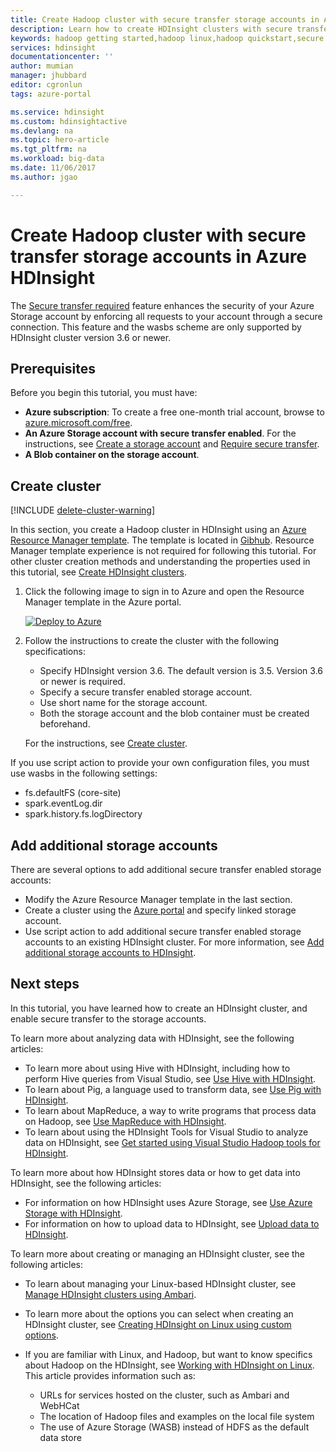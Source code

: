 ```yaml
---
title: Create Hadoop cluster with secure transfer storage accounts in Azure HDInsight | Microsoft Docs
description: Learn how to create HDInsight clusters with secure transfer enabled Azure storage accounts.
keywords: hadoop getting started,hadoop linux,hadoop quickstart,secure transfer,azure storage account
services: hdinsight
documentationcenter: ''
author: mumian
manager: jhubbard
editor: cgronlun
tags: azure-portal

ms.service: hdinsight
ms.custom: hdinsightactive
ms.devlang: na
ms.topic: hero-article
ms.tgt_pltfrm: na
ms.workload: big-data
ms.date: 11/06/2017
ms.author: jgao

---
```

# Create Hadoop cluster with secure transfer storage accounts in Azure HDInsight

The [Secure transfer required](../storage/common/storage-require-secure-transfer.md) feature enhances the security of your Azure Storage account by enforcing all requests to your account through a secure connection. This feature and the wasbs scheme are only supported by HDInsight cluster version 3.6 or newer. 

## Prerequisites
Before you begin this tutorial, you must have:

* **Azure subscription**: To create a free one-month trial account, browse to [azure.microsoft.com/free](https://azure.microsoft.com/free).
* **An Azure Storage account with secure transfer enabled**. For the instructions, see [Create a storage account](../storage/common/storage-create-storage-account.md#create-a-storage-account) and [Require secure transfer](../storage/common/storage-require-secure-transfer.md).
* **A Blob container on the storage account**. 
## Create cluster

[!INCLUDE [delete-cluster-warning](../../includes/hdinsight-delete-cluster-warning.md)]


In this section, you create a Hadoop cluster in HDInsight using an [Azure Resource Manager template](../azure-resource-manager/resource-group-template-deploy.md). The template is located in [Gibhub](https://azure.microsoft.com/resources/templates/101-hdinsight-linux-with-existing-default-storage-account/). Resource Manager template experience is not required for following this tutorial. For other cluster creation methods and understanding the properties used in this tutorial, see [Create HDInsight clusters](hdinsight-hadoop-provision-linux-clusters.md).

1. Click the following image to sign in to Azure and open the Resource Manager template in the Azure portal. 
   
    <a href="https://portal.azure.com/#create/Microsoft.Template/uri/https%3A%2F%2Fraw.githubusercontent.com%2FAzure%2Fazure-quickstart-templates%2Fmaster%2F101-hdinsight-linux-with-existing-default-storage-account%2Fazuredeploy.json" target="_blank"><img src="./media/hdinsight-hadoop-linux-tutorial-get-started/deploy-to-azure.png" alt="Deploy to Azure"></a>

2. Follow the instructions to create the cluster with the following specifications: 

    - Specify HDInsight version 3.6.  The default version is 3.5. Version 3.6 or newer is required.
    - Specify a secure transfer enabled storage account.
    - Use short name for the storage account.
    - Both the storage account and the blob container must be created beforehand. 

    For the instructions, see [Create cluster](hadoop/apache-hadoop-linux-tutorial-get-started.md#create-cluster). 

If you use script action to provide your own configuration files, you must use wasbs in the following settings:

- fs.defaultFS (core-site)
- spark.eventLog.dir 
- spark.history.fs.logDirectory

## Add additional storage accounts

There are several options to add additional secure transfer enabled storage accounts:

- Modify the Azure Resource Manager template in the last section.
- Create a cluster using the [Azure portal](https://portal.azure.com) and specify linked storage account.
- Use script action to add additional secure transfer enabled storage accounts to an existing HDInsight cluster.  For more information, see [Add additional storage accounts to HDInsight](hdinsight-hadoop-add-storage.md).

## Next steps
In this tutorial, you have learned how to create an HDInsight cluster, and enable secure transfer to the storage accounts.

To learn more about analyzing data with HDInsight, see the following articles:

* To learn more about using Hive with HDInsight, including how to perform Hive queries from Visual Studio, see [Use Hive with HDInsight][hdinsight-use-hive].
* To learn about Pig, a language used to transform data, see [Use Pig with HDInsight][hdinsight-use-pig].
* To learn about MapReduce, a way to write programs that process data on Hadoop, see [Use MapReduce with HDInsight][hdinsight-use-mapreduce].
* To learn about using the HDInsight Tools for Visual Studio to analyze data on HDInsight, see [Get started using Visual Studio Hadoop tools for HDInsight](hadoop/apache-hadoop-visual-studio-tools-get-started.md).

To learn more about how HDInsight stores data or how to get data into HDInsight, see the following articles:

* For information on how HDInsight uses Azure Storage, see [Use Azure Storage with HDInsight](hdinsight-hadoop-use-blob-storage.md).
* For information on how to upload data to HDInsight, see [Upload data to HDInsight][hdinsight-upload-data].

To learn more about creating or managing an HDInsight cluster, see the following articles:

* To learn about managing your Linux-based HDInsight cluster, see [Manage HDInsight clusters using Ambari](hdinsight-hadoop-manage-ambari.md).
* To learn more about the options you can select when creating an HDInsight cluster, see [Creating HDInsight on Linux using custom options](hdinsight-hadoop-provision-linux-clusters.md).
* If you are familiar with Linux, and Hadoop, but want to know specifics about Hadoop on the HDInsight, see [Working with HDInsight on Linux](hdinsight-hadoop-linux-information.md). This article provides information such as:
  
  * URLs for services hosted on the cluster, such as Ambari and WebHCat
  * The location of Hadoop files and examples on the local file system
  * The use of Azure Storage (WASB) instead of HDFS as the default data store

[1]: ../HDInsight/hadoop/apache-hadoop-visual-studio-tools-get-started.md

[hdinsight-provision]: hdinsight-provision-linux-clusters.md
[hdinsight-upload-data]: hdinsight-upload-data.md
[hdinsight-use-mapreduce]:hadoop/hdinsight-use-mapreduce.md
[hdinsight-use-hive]:hadoop/hdinsight-use-hive.md
[hdinsight-use-pig]:hadoop/hdinsight-use-pig.md


